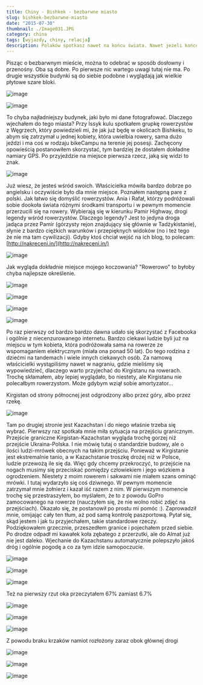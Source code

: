 ```yaml
---
title: Chiny - Bishkek - bezbarwne miasto
slug: bishkek-bezbarwne-miasto
date: "2015-07-30"
thumbnail: ./Image031.JPG
category: china
tags: [wyjazdy, chiny, relacja]
description: Polaków spotkasz nawet na końcu świata. Nawet jeżeli końcem świata jest stolica Kirgistanu.
---
```

Pisząc o bezbarwnym mieście, można to odebrać w sposób dosłowny i przenośny. Oba są dobre. Po pierwsze nic wartego uwagi tutaj nie ma. Po drugie wszystkie budynki są do siebie podobne i wyglądają jak wielkie płytowe szare bloki. 

![image](./Image037.JPG)

![image](./Image036.JPG)

To chyba najładniejszy budynek, jaki było mi dane fotografować. Dlaczego wjechałem do tego miasta? Przy Issyk kulu spotkałem grupkę rowerzystów z Węgrzech, który powiedzieli mi, że jak już będę w okolicach Bishkeku, to abym się zatrzymał u jednej kobiety, która uwielbia rowery, sama dużo jeździ i ma coś w rodzaju bikeCampu na terenie jej posesji. Zachęcony opowieścią postanowiłem skorzystać, tym bardziej że dostałem dokładne namiary GPS. Po przyjeździe na miejsce pierwsza rzecz, jaką się widzi to znak.

![image](./Image034.JPG)

Już wiesz, że jesteś wśród swoich. Właścicielka mówiła bardzo dobrze po angielsku i oczywiście było dla mnie miejsce. Poznałem następną pare z polski. Jak łatwo się domyślić rowerzystów. Ania i Rafał, którzy podróżowali sobie dookoła świata różnymi środkami transportu i w pewnym momencie przerzucili się na rowery. Wybierają się w kierunku Pamir Highway, drogi legendy wśród rowerzystów. Dlaczego legendy? Jest to jedyna droga jadąca przez Pamir (górzysty rejon znajdujący się głównie w Tadżykistanie), słynie z bardzo ciężkich warunków i przepięknych widoków (no i też tego że nie ma tam cywilizacji). Gdyby ktoś chciał wejść na ich blog, to polecam: [http://nakreceni.in/](http://nakreceni.in/)

![image](./Image000.jpg)

Jak wygląda dokładnie miejsce mojego koczowania? "Rowerowo" to byłoby chyba najlepsze określenie.

![image](./Image028.JPG)

![image](./Image032.JPG)

![image](./Image035.JPG)

![image](./Image029.JPG)

Po raz pierwszy od bardzo bardzo dawna udało się skorzystać z Facebooka i ogólnie z niecenzurowanego internetu. Bardzo ciekawi ludzie byli już na miejscu w tym kobieta, która podróżowała sama na rowerze ze wspomaganiem elektrycznym (miała ona ponad 50 lat). Do tego rodzina z dziećmi na tandemach i wiele innych ciekawych osób. Za namową właścicielki wystąpiliśmy nawet w nagraniu, gdzie mieliśmy się wypowiedzieć, dlaczego warto przyjechać do Kirgistanu na rowerach. Trochę skłamałem, aby lepiej wyglądało, bo niestety, ale Kirgistanu nie polecałbym rowerzystom. Może gdybym wziął sobie amortyzator...

Kirgistan od strony północnej jest odgrodzony albo przez góry, albo przez rzekę.

![image](./Image027.JPG)

Tam po drugiej stronie jest Kazachstan i do niego właśnie trzeba się wybrać. Pierwszy raz spotkała mnie miła sytuacja na przejściu granicznym. Przejście graniczne Kirgistan-Kazachstan wygląda trochę gorzej niż przejście Ukraina-Polska. I nie mówię tutaj o standardzie budowy, ale o ilości ludzi-mrówek obecnych na takim przejściu. Ponieważ w Kirgistanie jest ekstremalnie tanio, a w Kazachstanie troszkę drożej niż w Polsce, ludzie przewożą ile się da. Więc gdy chcemy przekroczyć, to przejście na nogach musimy się przeciskać pomiędzy człowiekiem i jego wózkiem a ogrodzeniem. Niestety z moim rowerem i sakwami nie miałem szans ominąć mrówki. I tutaj wydarzyło się coś dziwnego. W pewnym momencie zatrzymał mnie żołnierz i kazał iść razem z nim. W pierwszym momencie trochę się przestraszyłem, bo myślałem, że to z powodu GoPro zamocowanego na rowerze (nauczyłem się, że nie wolno robić zdjęć na przejściach). Okazało się, że postanowił po prostu mi pomóc :). Zaprowadził mnie, omijając cały ten tłum, aż pod samą kontrolę paszportową. Pytał się, skąd jestem i jak tu przyjechałem, takie standardowe rzeczy. Podziękowałem grzecznie, przeszedłem granice i pojechałem przed siebie. Po drodze odpadł mi kawałek koła zębatego z przerzutki, ale do Almat już nie jest daleko. Wjechanie do Kazachstanu automatycznie polepszyło jakoś dróg i ogólnie pogodę a co za tym idzie samopoczucie.

![image](./Image038.JPG)

![image](./Image040.JPG)

![image](./Image041.JPG)

Też na pierwszy rzut oka przeczytałem 67% zamiast 6.7%

![image](./Image043.JPG)

![image](./Image044.JPG)

![image](./Image046.JPG)

Z powodu braku krzaków namiot rozłożony zaraz obok głównej drogi

![image](./Image047.JPG)

![image](./Image048.JPG)

![image](./Image049.JPG)


